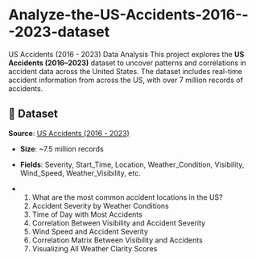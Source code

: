 # Analyze-the-US-Accidents-2016---2023-dataset
US Accidents (2016 - 2023) Data Analysis  This project explores the **US Accidents (2016–2023)** dataset to uncover patterns and correlations in accident data across the United States. The dataset includes real-time accident information from across the US, with over 7 million records of accidents.

## 📁 Dataset

**Source**: [US Accidents (2016 - 2023)](https://www.kaggle.com/datasets/sobhanmoosavi/us-accidents)

- **Size**: ~7.5 million records
- **Fields**: Severity, Start_Time, Location, Weather_Condition, Visibility, Wind_Speed, Weather_Visibility, etc.

- 1. What are the most common accident locations in the US?
  2. Accident Severity by Weather Conditions
  3. Time of Day with Most Accidents
  4. Correlation Between Visibility and Accident Severity
  5. Wind Speed and Accident Severity
  6. Correlation Matrix Between Visibility and Accidents
  7. Visualizing All Weather Clarity Scores

        
